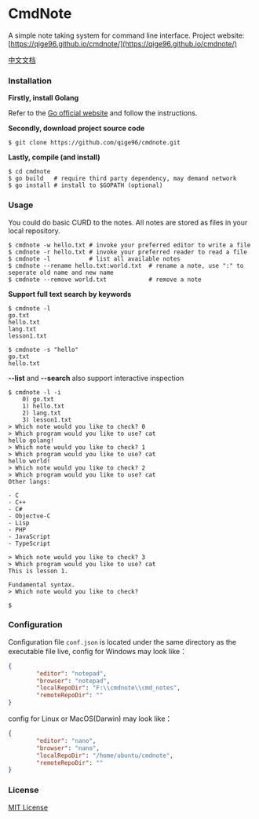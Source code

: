 # CmdNote

A simple note taking system for command line interface. Project website: [https://qige96.github.io/cmdnote/](https://qige96.github.io/cmdnote/)

[中文文档](./README.zh.md)

### Installation

**Firstly, install Golang**

Refer to the [Go official website](https://golang.org/) and follow the instructions.

**Secondly, download project source code**

```shell
$ git clone https://github.com/qige96/cmdnote.git
```

**Lastly, compile (and install)**

```shell
$ cd cmdnote
$ go build   # require third party dependency, may demand network
$ go install # install to $GOPATH (optional)
```

### Usage

You could do basic CURD to the notes. All notes are stored as files in your local repository.

```shell
$ cmdnote -w hello.txt # invoke your preferred editor to write a file
$ cmdnote -r hello.txt # invoke your preferred reader to read a file
$ cmdnote -l           # list all available notes
$ cmdnote --rename hello.txt:world.txt  # rename a note, use ":" to seperate old name and new name
$ cmdnote --remove world.txt            # remove a note
```

**Support full text search by keywords**

```shell
$ cmdnote -l
go.txt
hello.txt
lang.txt
lesson1.txt

$ cmdnote -s "hello"
go.txt
hello.txt

```

**--list** and **--search** also support interactive inspection
```shell
$ cmdnote -l -i 
    0) go.txt
    1) hello.txt
    2) lang.txt
    3) lesson1.txt
> Which note would you like to check? 0
> Which program would you like to use? cat
hello golang!
> Which note would you like to check? 1
> Which program would you like to use? cat
hello world!
> Which note would you like to check? 2
> Which program would you like to use? cat
Other langs: 

- C
- C++
- C#
- Objectve-C
- Lisp
- PHP
- JavaScript
- TypeScript

> Which note would you like to check? 3
> Which program would you like to use? cat
This is lesson 1.

Fundamental syntax.
> Which note would you like to check?

$
```

### Configuration

Configuration file `conf.json` is located under the same directory as the executable file live, config for Windows may look like：

```json
{
        "editor": "notepad",
        "browser": "notepad",
        "localRepoDir": "F:\\cmdnote\\cmd_notes",
        "remoteRepoDir": ""
}
```

config for Linux or MacOS(Darwin) may look like：

```json
{
        "editor": "nano",
        "browser": "nano",
        "localRepoDir": "/home/ubuntu/cmdnote",
        "remoteRepoDir": ""
}
```



### License

[MIT License](https://mit-license.org/)
